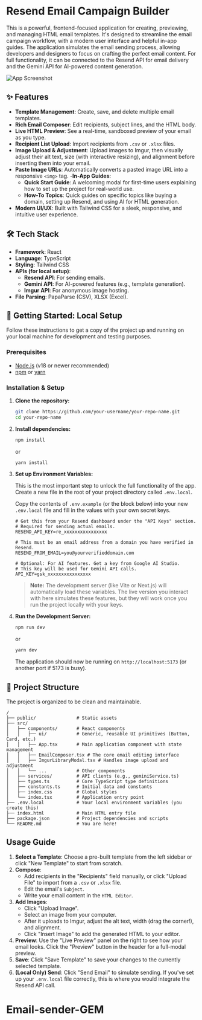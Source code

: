 # Resend Email Campaign Builder

This is a powerful, frontend-focused application for creating, previewing, and managing HTML email templates. It's designed to streamline the email campaign workflow, with a modern user interface and helpful in-app guides. The application simulates the email sending process, allowing developers and designers to focus on crafting the perfect email content. For full functionality, it can be connected to the Resend API for email delivery and the Gemini API for AI-powered content generation.

![App Screenshot](https://i.imgur.com/your-screenshot.png) <!-- It's recommended to add a real screenshot here -->

## ✨ Features

- **Template Management**: Create, save, and delete multiple email templates.
- **Rich Email Composer**: Edit recipients, subject lines, and the HTML body.
- **Live HTML Preview**: See a real-time, sandboxed preview of your email as you type.
- **Recipient List Upload**: Import recipients from `.csv` or `.xlsx` files.
- **Image Upload & Adjustment**: Upload images to Imgur, then visually adjust their alt text, size (with interactive resizing), and alignment before inserting them into your email.
- **Paste Image URLs**: Automatically converts a pasted image URL into a responsive `<img>` tag.
-**In-App Guides**:
  - **Quick Start Guide**: A welcoming modal for first-time users explaining how to set up the project for real-world use.
  - **How-To Topics**: Quick guides on specific topics like buying a domain, setting up Resend, and using AI for HTML generation.
- **Modern UI/UX**: Built with Tailwind CSS for a sleek, responsive, and intuitive user experience.

## 🛠️ Tech Stack

- **Framework**: React
- **Language**: TypeScript
- **Styling**: Tailwind CSS
- **APIs (for local setup)**:
  - **Resend API**: For sending emails.
  - **Gemini API**: For AI-powered features (e.g., template generation).
  - **Imgur API**: For anonymous image hosting.
- **File Parsing**: PapaParse (CSV), XLSX (Excel).

## 🚀 Getting Started: Local Setup

Follow these instructions to get a copy of the project up and running on your local machine for development and testing purposes.

### Prerequisites

- [Node.js](https://nodejs.org/) (v18 or newer recommended)
- [npm](https://www.npmjs.com/) or [yarn](https://yarnpkg.com/)

### Installation & Setup

1.  **Clone the repository:**
    ```bash
    git clone https://github.com/your-username/your-repo-name.git
    cd your-repo-name
    ```

2.  **Install dependencies:**
    ```bash
    npm install
    ```
    or
    ```bash
    yarn install
    ```

3.  **Set up Environment Variables:**

    This is the most important step to unlock the full functionality of the app. Create a new file in the root of your project directory called `.env.local`.

    Copy the contents of `.env.example` (or the block below) into your new `.env.local` file and fill in the values with your own secret keys.

    ```env
    # Get this from your Resend dashboard under the "API Keys" section.
    # Required for sending actual emails.
    RESEND_API_KEY=re_xxxxxxxxxxxxxxxx

    # This must be an email address from a domain you have verified in Resend.
    RESEND_FROM_EMAIL=you@yourverifieddomain.com

    # Optional: For AI features. Get a key from Google AI Studio.
    # This key will be used for Gemini API calls.
    API_KEY=gsk_xxxxxxxxxxxxxxxx
    ```
    > **Note:** The development server (like Vite or Next.js) will automatically load these variables. The live version you interact with here simulates these features, but they will work once you run the project locally with your keys.

4.  **Run the Development Server:**
    ```bash
    npm run dev
    ```
    or
    ```bash
    yarn dev
    ```
    The application should now be running on `http://localhost:5173` (or another port if 5173 is busy).

## 📁 Project Structure

The project is organized to be clean and maintainable.

```
/
├── public/               # Static assets
├── src/
│   ├── components/       # React components
│   │   ├── ui/           # Generic, reusable UI primitives (Button, Card, etc.)
│   │   ├── App.tsx       # Main application component with state management
│   │   ├── EmailComposer.tsx # The core email editing interface
│   │   ├── ImgurLibraryModal.tsx # Handles image upload and adjustment
│   │   └── ...           # Other components
│   ├── services/         # API clients (e.g., geminiService.ts)
│   ├── types.ts          # Core TypeScript type definitions
│   ├── constants.ts      # Initial data and constants
│   ├── index.css         # Global styles
│   └── index.tsx         # Application entry point
├── .env.local            # Your local environment variables (you create this)
├── index.html            # Main HTML entry file
├── package.json          # Project dependencies and scripts
└── README.md             # You are here!
```

## Usage Guide

1.  **Select a Template**: Choose a pre-built template from the left sidebar or click "New Template" to start from scratch.
2.  **Compose**:
    - Add recipients in the "Recipients" field manually, or click "Upload File" to import from a `.csv` or `.xlsx` file.
    - Edit the email's `Subject`.
    - Write your email content in the `HTML Editor`.
3.  **Add Images**:
    - Click "Upload Image".
    - Select an image from your computer.
    - After it uploads to Imgur, adjust the alt text, width (drag the corner!), and alignment.
    - Click "Insert Image" to add the generated HTML to your editor.
4.  **Preview**: Use the "Live Preview" panel on the right to see how your email looks. Click the "Preview" button in the header for a full-modal preview.
5.  **Save**: Click "Save Template" to save your changes to the currently selected template.
6.  **(Local Only) Send**: Click "Send Email" to simulate sending. If you've set up your `.env.local` file correctly, this is where you would integrate the Resend API call.
# Email-sender-GEM
